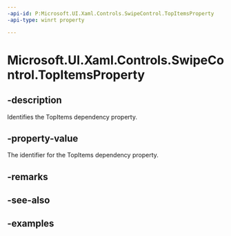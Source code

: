 ```yaml
---
-api-id: P:Microsoft.UI.Xaml.Controls.SwipeControl.TopItemsProperty
-api-type: winrt property

---
```

<!-- Property syntax.
public DependencyProperty TopItemsProperty { get; }
-->

# Microsoft.UI.Xaml.Controls.SwipeControl.TopItemsProperty


## -description

Identifies the TopItems dependency property.


## -property-value

The identifier for the TopItems dependency property.


## -remarks


## -see-also


## -examples


